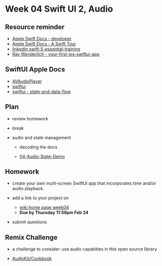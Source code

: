 # Week 04 Swift UI 2, Audio

## Resource reminder

- [Apple Swift Docs - developer](https://developer.apple.com/documentation/swift)
- [Apple Swift Docs - A Swift Tour](https://docs.swift.org/swift-book/GuidedTour/GuidedTour.html)
- [linkedin swift-5-essential-training ](https://www.linkedin.com/learning/swift-5-essential-training)
- [Ray Wenderlich - your-first-ios-swiftui-app](https://www.raywenderlich.com/28797163-your-first-ios-swiftui-app-an-app-from-scratch)

## SwiftUI Apple Docs

- [AVAudioPlayer](https://developer.apple.com/documentation/avfaudio/avaudioplayer)
- [swiftui](https://developer.apple.com/documentation/swiftui)
- [swiftui - state-and-data-flow](https://developer.apple.com/documentation/swiftui/state-and-data-flow)

## Plan

- review homework

- break

- audio and state management

  - decoding the docs

  - [04-Audio-State-Demo](https://github.com/mobilelabclass-itp/00-Playground/tree/main/04-Audio-State-Demo)

## Homework

- create your own multi-screen SwiftUI app that incorporates time and/or audio playback.

- add a link to your project on

  - [wiki home page week04](https://github.com/mobilelabclass-itp/content/wiki#week-04-homework)
  - **Due by Thursday 11:59pm Feb 24**

- submit questions

## Remix Challenge

- a challenge to consider: use audio capabities in this open source library

- [AudioKit/Cookbook](https://github.com/AudioKit/Cookbook)
